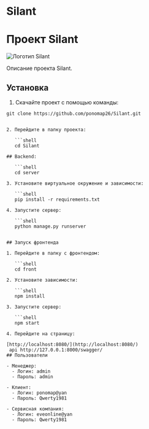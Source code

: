 # Silant
# Проект Silant

![Логотип Silant](https://static.tildacdn.com/tild6532-6137-4664-b962-623539363734/photo.svg)

Описание проекта Silant.

## Установка

1. Скачайте проект с помощью команды:

```shell
git clone https://github.com/ponomap26/Silant.git


2. Перейдите в папку проекта:
   
   ```shell
   cd Silant
   
## Backend:

   ```shell
   cd server

3. Установите виртуальное окружение и зависимости:

   ```shell
   pip install -r requirements.txt

4. Запустите сервер:

   ```shell
   python manage.py runserver


## Запуск фронтенда

1. Перейдите в папку с фронтендом:

   ```shell
   cd front

2. Установите зависимости:

   ```shell
   npm install

3. Запустите сервер:

   ```shell
   npm start

4. Перейдите на страницу:

[http://localhost:8080/](http://localhost:8080/)
 api http://127.0.0.1:8000/swagger/
## Пользователи

- Менеджер:
  - Логин: admin
  - Пароль: admin

- Клиент:
  - Логин: ponomap@yan
  - Пароль: Qwerty1981

- Сервисная компания:
  - Логин: eveonline@yan
  - Пароль: Qwerty1981
```
